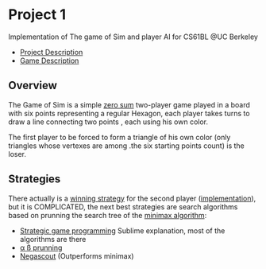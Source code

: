 Project 1
=========

Implementation of The game of Sim and player AI for CS61BL @UC Berkeley

  - [Project Description]
  - [Game Description]
 
Overview
-
The Game of Sim is a simple [zero sum] two-player game played in a board with six points representing a regular Hexagon, each player takes turns to draw a line connecting two points , each using his own color.  

The first player to be forced to form a triangle of his own color (only triangles whose vertexes are among .the six starting points count) is the loser. 


Strategies
-
There actually is a [winning strategy] for the second player ([implementation]), but it is COMPLICATED, the next best strategies are search algorithms based on prunning the search tree of the [minimax algorithm]:

  - [Strategic game programming] Sublime explanation, most of the algorithms are there
  - [α ß prunning]
  - [Negascout] (Outperforms minimax)



  [Project Description]: http://www-inst.eecs.berkeley.edu/~cs61bl/su13/projects/proj1.pdf    
  [Game Description]: https://dl.dropboxusercontent.com/u/6691894/The%20game%20of%20Sim.pdf
  [zero sum]: https://en.wikipedia.org/wiki/zero_sum
  [winning strategy]: http://www.jstor.org/discover/10.2307/2688046?uid=3739560&uid=2129&uid=2&uid=70&uid=4&uid=3739256&sid=21102437364301
  [implementation]: http://puzzles.net23.net/sim.htm
  [minimax algorithm]: https://en.wikipedia.org/wiki/Minimax#Minimax_algorithm_with_alternate_moves
  [Strategic game programming]: http://fierz.ch/strategy.htm
  [α ß prunning]: https://en.wikipedia.org/wiki/Alpha%E2%80%93beta_pruning
  [Negascout]: https://en.wikipedia.org/wiki/Negascout
